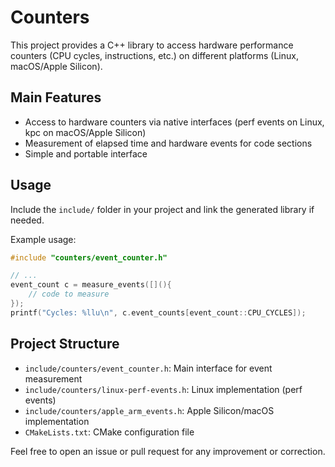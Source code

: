 # Counters

This project provides a C++ library to access hardware performance counters (CPU cycles, instructions, etc.) on different platforms (Linux, macOS/Apple Silicon).

## Main Features
- Access to hardware counters via native interfaces (perf events on Linux, kpc on macOS/Apple Silicon)
- Measurement of elapsed time and hardware events for code sections
- Simple and portable interface

## Usage

Include the `include/` folder in your project and link the generated library if needed.

Example usage:

```cpp
#include "counters/event_counter.h"

// ...
event_count c = measure_events([](){
    // code to measure
});
printf("Cycles: %llu\n", c.event_counts[event_count::CPU_CYCLES]);
```

## Project Structure
- `include/counters/event_counter.h`: Main interface for event measurement
- `include/counters/linux-perf-events.h`: Linux implementation (perf events)
- `include/counters/apple_arm_events.h`: Apple Silicon/macOS implementation
- `CMakeLists.txt`: CMake configuration file

Feel free to open an issue or pull request for any improvement or correction.
